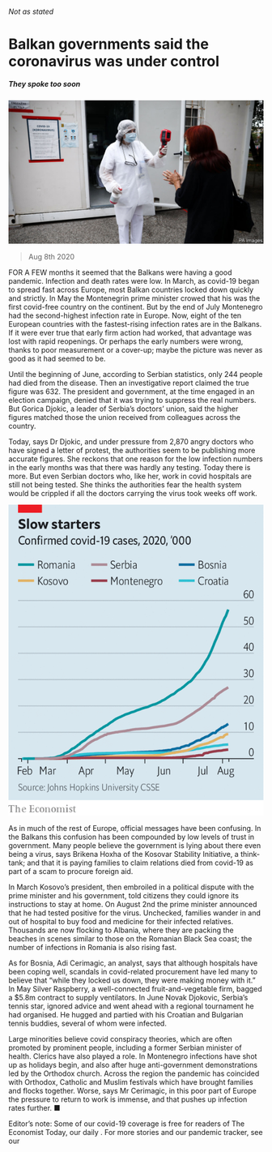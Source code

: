 ###### Not as stated

# Balkan governments said the coronavirus was under control 

##### They spoke too soon 

![image](images/20200808_EUP503.jpg) 

> Aug 8th 2020 

FOR A FEW months it seemed that the Balkans were having a good pandemic. Infection and death rates were low. In March, as covid-19 began to spread fast across Europe, most Balkan countries locked down quickly and strictly. In May the Montenegrin prime minister crowed that his was the first covid-free country on the continent. But by the end of July Montenegro had the second-highest infection rate in Europe. Now, eight of the ten European countries with the fastest-rising infection rates are in the Balkans. If it were ever true that early firm action had worked, that advantage was lost with rapid reopenings. Or perhaps the early numbers were wrong, thanks to poor measurement or a cover-up; maybe the picture was never as good as it had seemed to be.

Until the beginning of June, according to Serbian statistics, only 244 people had died from the disease. Then an investigative report claimed the true figure was 632. The president and government, at the time engaged in an election campaign, denied that it was trying to suppress the real numbers. But Gorica Djokic, a leader of Serbia’s doctors’ union, said the higher figures matched those the union received from colleagues across the country.


Today, says Dr Djokic, and under pressure from 2,870 angry doctors who have signed a letter of protest, the authorities seem to be publishing more accurate figures. She reckons that one reason for the low infection numbers in the early months was that there was hardly any testing. Today there is more. But even Serbian doctors who, like her, work in covid hospitals are still not being tested. She thinks the authorities fear the health system would be crippled if all the doctors carrying the virus took weeks off work.

![image](images/20200808_EUC038.png) 


As in much of the rest of Europe, official messages have been confusing. In the Balkans this confusion has been compounded by low levels of trust in government. Many people believe the government is lying about there even being a virus, says Brikena Hoxha of the Kosovar Stability Initiative, a think-tank; and that it is paying families to claim relations died from covid-19 as part of a scam to procure foreign aid.

In March Kosovo’s president, then embroiled in a political dispute with the prime minister and his government, told citizens they could ignore its instructions to stay at home. On August 2nd the prime minister announced that he had tested positive for the virus. Unchecked, families wander in and out of hospital to buy food and medicine for their infected relatives. Thousands are now flocking to Albania, where they are packing the beaches in scenes similar to those on the Romanian Black Sea coast; the number of infections in Romania is also rising fast.

As for Bosnia, Adi Cerimagic, an analyst, says that although hospitals have been coping well, scandals in covid-related procurement have led many to believe that “while they locked us down, they were making money with it.” In May Silver Raspberry, a well-connected fruit-and-vegetable firm, bagged a $5.8m contract to supply ventilators. In June Novak Djokovic, Serbia’s tennis star, ignored advice and went ahead with a regional tournament he had organised. He hugged and partied with his Croatian and Bulgarian tennis buddies, several of whom were infected.

Large minorities believe covid conspiracy theories, which are often promoted by prominent people, including a former Serbian minister of health. Clerics have also played a role. In Montenegro infections have shot up as holidays begin, and also after huge anti-government demonstrations led by the Orthodox church. Across the region the pandemic has coincided with Orthodox, Catholic and Muslim festivals which have brought families and flocks together. Worse, says Mr Cerimagic, in this poor part of Europe the pressure to return to work is immense, and that pushes up infection rates further. ■

Editor’s note: Some of our covid-19 coverage is free for readers of The Economist Today, our daily . For more stories and our pandemic tracker, see our 


